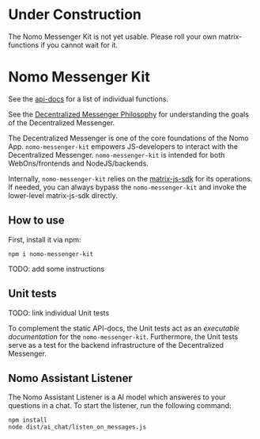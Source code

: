 # Under Construction

The Nomo Messenger Kit is not yet usable.
Please roll your own matrix-functions if you cannot wait for it.

# Nomo Messenger Kit

See the [api-docs](api-docs/modules.md) for a list of individual functions.

See the [Decentralized Messenger Philosophy](https://github.com/nomo-app/nomo-messenger-kit/blob/main/advanced-docs/messenger_philosophy.md) for understanding the goals of the Decentralized Messenger.

The Decentralized Messenger is one of the core foundations of the Nomo App.
`nomo-messenger-kit` empowers JS-developers to interact with the Decentralized Messenger.
`nomo-messenger-kit` is intended for both WebOns/frontends and NodeJS/backends.

Internally, `nomo-messenger-kit` relies on the [matrix-js-sdk](https://www.npmjs.com/package/matrix-js-sdk) for its operations.
If needed, you can always bypass the `nomo-messenger-kit` and invoke the lower-level matrix-js-sdk directly.

## How to use

First, install it via npm:

`npm i nomo-messenger-kit`

TODO: add some instructions

## Unit tests

TODO: link individual Unit tests

To complement the static API-docs, the Unit tests act as an *executable documentation* for the `nomo-messenger-kit`.
Furthermore, the Unit tests serve as a test for the backend infrastructure of the Decentralized Messenger.

## Nomo Assistant Listener

The Nomo Assistant Listener is a AI model which answeres to your questions in a chat. To start the listener, run the following command:

```
npm install
node dist/ai_chat/listen_on_messages.js
```
